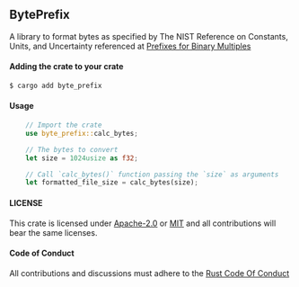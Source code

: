 ## BytePrefix

A library to format bytes as specified by The NIST Reference on Constants, Units, and Uncertainty referenced at [Prefixes for Binary Multiples](https://web.archive.org/web/20070808000831/http://physics.nist.gov/cuu/Units/binary.html)

#### Adding the crate to your crate
```sh
$ cargo add byte_prefix
```

#### Usage
```rust
    // Import the crate
    use byte_prefix::calc_bytes;

    // The bytes to convert
    let size = 1024usize as f32;

    // Call `calc_bytes()` function passing the `size` as arguments
    let formatted_file_size = calc_bytes(size);

```

#### LICENSE
This crate is licensed under [Apache-2.0](https://www.apache.org/licenses/LICENSE-2.0) or [MIT](https://opensource.org/licenses/MIT) and all contributions will bear the same licenses.

#### Code of Conduct
All contributions and discussions must adhere to the [Rust Code Of Conduct](https://www.rust-lang.org/policies/code-of-conduct)